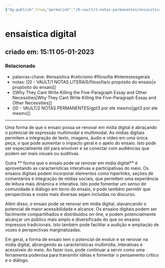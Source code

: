 ```yaml
---
{"dg-publish":true,"permalink":"/0-vault/2-notas-permanentes/ensaistica-digital/","tags":["permanente","ensaistica","ceticismo","filosofia","interessesgerais"],"dgHomeLink":true,"dgShowLocalGraph":true,"dgShowFileTree":true,"dgEnableSearch":true,"noteIcon":""}
---
```


# ensaística digital
## criado em: 15:11 05-01-2023

### Relacionado
- palavras-chave: #ensaistica #ceticismo #filosofia #interessesgerais 
- notas: [[0 - VAULT/1 NOTAS LITERAIS/filosofia/o propósito do ensaio\|o propósito do ensaio]]
- [[Why They Cant Write Killing the Five-Paragraph Essay and Other Necessities\|Why They Cant Write Killing the Five-Paragraph Essay and Other Necessities]]
- [[0 - VAULT/2 NOTAS PERMANENTES/gpt3 por ele mesmo\|gpt3 por ele mesmo]]
---
Uma forma de que o ensaio possa se renovar em mídia digital é abraçando o potencial de expressão multimodal e multimodal. As mídias digitais permitem a integração de texto, imagens, áudio e vídeo em uma única peça, o que pode aumentar o impacto geral e o apelo do ensaio. Isto pode ser especialmente útil para envolver e se conectar com audiências que podem ser mais visuais ou auditivas.

Outra ** forma que o ensaio pode se renovar em mídia digital** é aproveitando as características interativas e participativas do meio. Os ensaios digitais podem incorporar elementos como hiperlinks, seções de comentários e integração de mídias sociais, que permitem uma experiência de leitura mais dinâmica e interativa. Isto pode fomentar um senso de comunidade e diálogo em torno do ensaio, e pode também permitir que perspectivas e vozes mais diversas sejam incluídas no discurso.

Além disso, o ensaio pode se renovar em mídia digital, alavancando o potencial de maior acessibilidade e alcance. Os ensaios digitais podem ser facilmente compartilhados e distribuídos on-line, e podem potencialmente alcançar um público mais amplo e diversificado do que os ensaios impressos tradicionais. Isto também pode facilitar a audição e ampliação de vozes e perspectivas marginalizadas.

Em geral, a forma de ensaio tem o potencial de evoluir e se renovar na mídia digital, abrangendo as características multimídia, interativas e acessíveis do meio. Ao fazer isso, pode continuar a servir como uma ferramenta poderosa para transmitir idéias e fomentar o pensamento crítico e o diálogo.